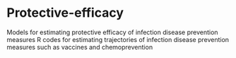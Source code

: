 # Protective-efficacy
Models for estimating protective efficacy of infection disease prevention measures
R codes for estimating trajectories of infection disease prevention measures such as vaccines and chemoprevention
